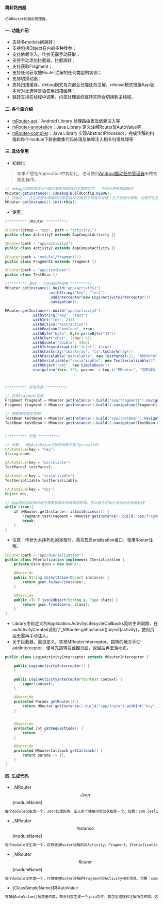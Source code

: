 #### 跳转路由器
```
仿ARouter的路由管理器。
```
#### 一. 功能介绍
* 支持多module间跳转；
* 支持包括Object在内的多种传参；
* 支持依赖注入，传参无需手动获取；
* 支持手动添加拦截器，拦截跳转；
* 支持获取Fragment；
* 支持任何获取被Router注解的任何类型的实例；
* 支持切换动画；
* 支持扫描缓存，debug模式每次都会扫描任务注解，release模式根据App版本号对比选择是否使用扫描缓存；
* 跳转支持在线程中调用，内部处理最终跳转实际会切换到主线程。
#### 二. 各个库介绍
* [mRouter-api](https://github.com/xjz-111/MRouter/tree/master/mRouter_api)：Android Library 处理路由表及依赖注入等
* [mRouter-annotation](https://github.com/xjz-111/MRouter/tree/master/mRouter-annotation)：Java Library 定义注解Router及AutoValue等
* [mRouter-compiler](https://github.com/xjz-111/MRouter/tree/master/mRouter-compiler)：Java Library 实现AbstractProcessor，完成注解的扫描和每个module下路由收集代码处理及依赖注入相关扫描处理等
#### 三. 具体使用
* 初始化
>如果不想在Application中初始化，也可使用[Android启动任务管理器](https://github.com/xjz-111/task-api)来做初始化操作。
```java
// debug状态时每次运行都会重新扫描自动生成的文件 - 否则会使用扫描缓存
MRouter.getInstance().isDebug(BuildConfig.DEBUG);
// 初始化 - 在主线程中调用时内部会自动切换到子线程中处理；在子线程中调用，内部不在启动线程，在当前线程中处理。
MRouter.getInstance().init(this);
```
* 使用；

```java
/********* @Router *********/

@Router(group = "app", path = "activity1")
public class Activity1 extends AppCompatActivity {}

@Router(path = "app/activity2")
public class Activity2 extends AppCompatActivity {}

@Router(path = "module1/fragment1")
public class Fragment1 extends Fragment {}

@Router(path = "app/testBean")
public class TestBean {}

/********* 跳转 - 可在线程中调用 *********/
MRouter.getInstance().build("app/activity1")
                    .withString("key", "test")
                    .addInterceptor(new LoginActivityInterceptor())
                    .navigation();
                    
MRouter.getInstance().build("app/activity2")
            .withString("key", "test")
            .withInt("int", 233)
            .withAction("test/action")
            .withBoolean("boolean", true)
            .withByte("byte", Byte.parseByte("12"))
            .withChar("char", (char) 65)
            .withDouble("double", 349d)
            .withIntegerArrayList("iList", iList)
            .withCharArray("charArray", "cs".toCharArray())
            .withParcelable("parcelable", new TestParcel(21, "hhhhhhh"))
            .withSerializable("serializable", new TestSerializable(77, "bncbznmcb"))
            .withObject("obj", new SimpleBean())
            .navigation(this, 123, params -> Log.i("MRouter", "跳转成功：" + params.getPath()));



/********* 获取实例 *********/

// 获取Fragment实例
Fragment fragment = MRouter.getInstance().build("app/fragment1").navigation();
Fragment fragment = MRouter.getInstance().build().navigation(Fragment1.class);

// 获取其他类型实例
TestBean testBean = MRouter.getInstance().build("app/testBean").navigation();
TestBean testBean = MRouter.getInstance().build().navigation(TestBean.class);


/********* 参数 *********/

// 参数 - 被@AutoValue注解的参数不能为private的
@AutoValue(key = "key")
String name;

@AutoValue(key = "parcelable")
TestParcel testParcel;

@AutoValue(key = "serializable")
TestSerializable testSerializable;

@AutoValue(key = "obj")
Object obj;

// App刚启动起来的地方需要获取实例或者跳转等，可以结合初始化成功标志来做处理
while (true){
    if (MRouter.getInstance().isInitSuccess()) {
        Fragment testFragment = MRouter.getInstance().build("app/fragment1").navigation();
        break;
    }
}
```
* 注意：传参为未序列化的类型时，需实现ISerialization接口，使用Router注解。
```java
@Router(path = "app/MSerialization")
public class MSerialization implements ISerialization {
    private Gson gson = new Gson();

    @Override
    public String object2Json(Object instance) {
        return gson.toJson(instance);
    }

    @Override
    public <T> T json2Object(String s, Type clazz) {
        return gson.fromJson(s, clazz);
    }
}
```
* Library中自定义的Application.ActivityLifecycleCallbacks监听生命周期，在onActivityCreated调用了_MRouter.getInstance().inject(activity)，使用页面无需再手动注入。
* 关于拦截器，需自定义，实现MRouterInterceptor。跳转的地方手动addInterceptor，便可先跳转拦截器页面，返回后再去落地页。
```java
public class LoginActivityInterceptor extends MRouterInterceptor {

    public LoginActivityInterceptor() {
    }

    public LoginActivityInterceptor(Context context) {
        super(context);
    }

    @Override
    protected Params getRouter() {
        return MRouter.getInstance().build("app/login").withInt("key", 121).withTransition(R.anim.left_in, R.anim.right_out);
    }


    @Override
    protected int getRequestCode() {
        return -1;
    }

    @Override
    protected MRouterCallback getCallback() {
        return params -> {};
    }
}
```
#### 四. 生成代码
* _MRouter$$Json$${moduleName}
```xml
每个module仅生成一个，Json处理的类，定义多个使用时也仅获取第一个。位置：com.leslie.android.mrouter.json
```
* _MRouter$$Instance$${moduleName}
```xml
每个module仅生成一个，存放被@Router注解的非Activity，Fragment，ISerialization的相关信息。位置：com.leslie.android.mrouter.instance
```
* _MRouter$$Router$${moduleName}
```xml
每个module仅生成一个，存放被@Router注解的Fragment和Activity相关信息。位置：com.leslie.android.mrouter.router
```
* {ClassSimpleName}$$AutoValue
```xml
有被@AutoValue注解变量的类，都会对应生成一个java文件，其包名路径和注解所在相同，这样被注解的变量才能使用friendly修饰符
```







